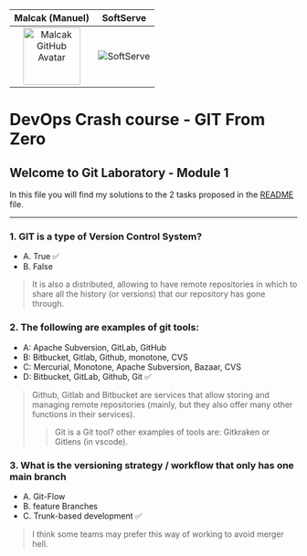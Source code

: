 Malcak (Manuel)             |  SoftServe
:-------------------------:|:-------------------------:
<img src="https://avatars.githubusercontent.com/u/59063272?v=4" width="100" height="100" alt="Malcak GitHub Avatar">  |  ![SoftServe](https://media-exp2.licdn.com/dms/image/C4E0BAQEhqEYDn2-LkA/company-logo_100_100/0/1580391093627?e=1663200000&v=beta&t=EO7vueG3ailmZ1RfTbu4knkfQGiqf5LZa1RJ90nt5do)

# DevOps Crash course - GIT From Zero
## Welcome to Git Laboratory - Module 1

In this file you will find my solutions to the 2 tasks proposed in the [README](../README.md) file.

---

### 1. GIT is a type of Version Control System?
- A. True ✅
- B. False
> It is also a distributed, allowing to have remote repositories in which to share all the history (or versions) that our repository has gone through.

### 2. The following are examples of git tools:
- A: Apache Subversion, GitLab, GitHub
- B: Bitbucket, Gitlab, Github, monotone, CVS
- C: Mercurial, Monotone, Apache Subversion, Bazaar, CVS
- D: Bitbucket, GitLab, Github, Git ✅
> Github, Gitlab and Bitbucket are services that allow storing and managing remote repositories (mainly, but they also offer many other functions in their services).
> > Git is a Git tool? other examples of tools are: Gitkraken or Gitlens (in vscode).

### 3. What is the versioning strategy / workflow that only has one main branch
- A. Git-Flow
- B. feature Branches
- C. Trunk-based development ✅
> I think some teams may prefer this way of working to avoid merger hell.

